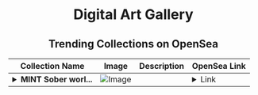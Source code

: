 <div align="center">

# Digital Art Gallery

## Trending Collections on OpenSea

| Collection Name                       | Image                                                                                     | Description                       | OpenSea Link                                                                                          |
|---------------------------------------|-------------------------------------------------------------------------------------------|-----------------------------------|--------------------------------------------------------------------------------------------------------|
| **<details><summary>MINT Sober worl...</summary>MINT Sober world</details>** | ![Image](https://i.seadn.io/s/raw/files/a873addfb806ee626aae9dfb39e771c8.jpg?w=500&auto=format?w=200&auto=format) |  | <details><summary>Link</summary>[MINT Sober world](https://opensea.io/collection/mint-sober-world)</details> |

</div>